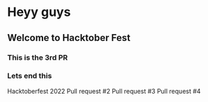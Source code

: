 # Heyy guys
## Welcome to Hacktober Fest
### This is the 3rd PR
### Lets end this
Hacktoberfest 2022
Pull request #2
Pull request #3
Pull request #4
